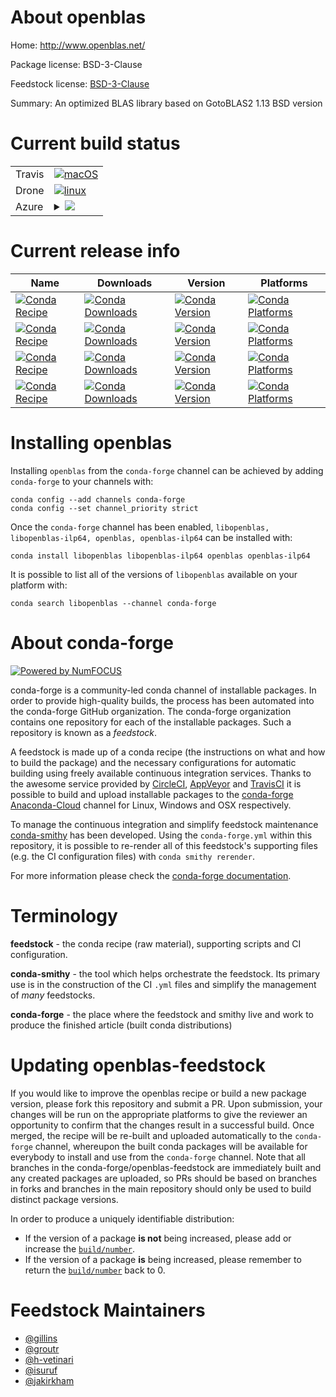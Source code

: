 About openblas
==============

Home: http://www.openblas.net/

Package license: BSD-3-Clause

Feedstock license: [BSD-3-Clause](https://github.com/conda-forge/openblas-feedstock/blob/master/LICENSE.txt)

Summary: An optimized BLAS library based on GotoBLAS2 1.13 BSD version

Current build status
====================


<table><tr>
    <td>Travis</td>
    <td>
      <a href="https://travis-ci.com/conda-forge/openblas-feedstock">
        <img alt="macOS" src="https://img.shields.io/travis/com/conda-forge/openblas-feedstock/master.svg?label=macOS">
      </a>
    </td>
  </tr><tr>
    <td>Drone</td>
    <td>
      <a href="https://cloud.drone.io/conda-forge/openblas-feedstock">
        <img alt="linux" src="https://img.shields.io/drone/build/conda-forge/openblas-feedstock/master.svg?label=Linux">
      </a>
    </td>
  </tr>
    
  <tr>
    <td>Azure</td>
    <td>
      <details>
        <summary>
          <a href="https://dev.azure.com/conda-forge/feedstock-builds/_build/latest?definitionId=716&branchName=master">
            <img src="https://dev.azure.com/conda-forge/feedstock-builds/_apis/build/status/openblas-feedstock?branchName=master">
          </a>
        </summary>
        <table>
          <thead><tr><th>Variant</th><th>Status</th></tr></thead>
          <tbody><tr>
              <td>linux_64_SYMBOLSUFFIX64_USE_OPENMP0name_suffix-ilp64</td>
              <td>
                <a href="https://dev.azure.com/conda-forge/feedstock-builds/_build/latest?definitionId=716&branchName=master">
                  <img src="https://dev.azure.com/conda-forge/feedstock-builds/_apis/build/status/openblas-feedstock?branchName=master&jobName=linux&configuration=linux_64_SYMBOLSUFFIX64_USE_OPENMP0name_suffix-ilp64" alt="variant">
                </a>
              </td>
            </tr><tr>
              <td>linux_64_SYMBOLSUFFIX64_USE_OPENMP1name_suffix-ilp64</td>
              <td>
                <a href="https://dev.azure.com/conda-forge/feedstock-builds/_build/latest?definitionId=716&branchName=master">
                  <img src="https://dev.azure.com/conda-forge/feedstock-builds/_apis/build/status/openblas-feedstock?branchName=master&jobName=linux&configuration=linux_64_SYMBOLSUFFIX64_USE_OPENMP1name_suffix-ilp64" alt="variant">
                </a>
              </td>
            </tr><tr>
              <td>linux_64_SYMBOLSUFFIXUSE_OPENMP0name_suffix</td>
              <td>
                <a href="https://dev.azure.com/conda-forge/feedstock-builds/_build/latest?definitionId=716&branchName=master">
                  <img src="https://dev.azure.com/conda-forge/feedstock-builds/_apis/build/status/openblas-feedstock?branchName=master&jobName=linux&configuration=linux_64_SYMBOLSUFFIXUSE_OPENMP0name_suffix" alt="variant">
                </a>
              </td>
            </tr><tr>
              <td>linux_64_SYMBOLSUFFIXUSE_OPENMP1name_suffix</td>
              <td>
                <a href="https://dev.azure.com/conda-forge/feedstock-builds/_build/latest?definitionId=716&branchName=master">
                  <img src="https://dev.azure.com/conda-forge/feedstock-builds/_apis/build/status/openblas-feedstock?branchName=master&jobName=linux&configuration=linux_64_SYMBOLSUFFIXUSE_OPENMP1name_suffix" alt="variant">
                </a>
              </td>
            </tr><tr>
              <td>linux_aarch64_USE_OPENMP0</td>
              <td>
                <a href="https://dev.azure.com/conda-forge/feedstock-builds/_build/latest?definitionId=716&branchName=master">
                  <img src="https://dev.azure.com/conda-forge/feedstock-builds/_apis/build/status/openblas-feedstock?branchName=master&jobName=linux&configuration=linux_aarch64_USE_OPENMP0" alt="variant">
                </a>
              </td>
            </tr><tr>
              <td>linux_aarch64_USE_OPENMP1</td>
              <td>
                <a href="https://dev.azure.com/conda-forge/feedstock-builds/_build/latest?definitionId=716&branchName=master">
                  <img src="https://dev.azure.com/conda-forge/feedstock-builds/_apis/build/status/openblas-feedstock?branchName=master&jobName=linux&configuration=linux_aarch64_USE_OPENMP1" alt="variant">
                </a>
              </td>
            </tr><tr>
              <td>linux_ppc64le_SYMBOLSUFFIX64_USE_OPENMP0name_suffix-ilp64</td>
              <td>
                <a href="https://dev.azure.com/conda-forge/feedstock-builds/_build/latest?definitionId=716&branchName=master">
                  <img src="https://dev.azure.com/conda-forge/feedstock-builds/_apis/build/status/openblas-feedstock?branchName=master&jobName=linux&configuration=linux_ppc64le_SYMBOLSUFFIX64_USE_OPENMP0name_suffix-ilp64" alt="variant">
                </a>
              </td>
            </tr><tr>
              <td>linux_ppc64le_SYMBOLSUFFIX64_USE_OPENMP1name_suffix-ilp64</td>
              <td>
                <a href="https://dev.azure.com/conda-forge/feedstock-builds/_build/latest?definitionId=716&branchName=master">
                  <img src="https://dev.azure.com/conda-forge/feedstock-builds/_apis/build/status/openblas-feedstock?branchName=master&jobName=linux&configuration=linux_ppc64le_SYMBOLSUFFIX64_USE_OPENMP1name_suffix-ilp64" alt="variant">
                </a>
              </td>
            </tr><tr>
              <td>linux_ppc64le_SYMBOLSUFFIXUSE_OPENMP0name_suffix</td>
              <td>
                <a href="https://dev.azure.com/conda-forge/feedstock-builds/_build/latest?definitionId=716&branchName=master">
                  <img src="https://dev.azure.com/conda-forge/feedstock-builds/_apis/build/status/openblas-feedstock?branchName=master&jobName=linux&configuration=linux_ppc64le_SYMBOLSUFFIXUSE_OPENMP0name_suffix" alt="variant">
                </a>
              </td>
            </tr><tr>
              <td>linux_ppc64le_SYMBOLSUFFIXUSE_OPENMP1name_suffix</td>
              <td>
                <a href="https://dev.azure.com/conda-forge/feedstock-builds/_build/latest?definitionId=716&branchName=master">
                  <img src="https://dev.azure.com/conda-forge/feedstock-builds/_apis/build/status/openblas-feedstock?branchName=master&jobName=linux&configuration=linux_ppc64le_SYMBOLSUFFIXUSE_OPENMP1name_suffix" alt="variant">
                </a>
              </td>
            </tr><tr>
              <td>osx_64_SYMBOLSUFFIX64_name_suffix-ilp64</td>
              <td>
                <a href="https://dev.azure.com/conda-forge/feedstock-builds/_build/latest?definitionId=716&branchName=master">
                  <img src="https://dev.azure.com/conda-forge/feedstock-builds/_apis/build/status/openblas-feedstock?branchName=master&jobName=osx&configuration=osx_64_SYMBOLSUFFIX64_name_suffix-ilp64" alt="variant">
                </a>
              </td>
            </tr><tr>
              <td>osx_64_SYMBOLSUFFIXname_suffix</td>
              <td>
                <a href="https://dev.azure.com/conda-forge/feedstock-builds/_build/latest?definitionId=716&branchName=master">
                  <img src="https://dev.azure.com/conda-forge/feedstock-builds/_apis/build/status/openblas-feedstock?branchName=master&jobName=osx&configuration=osx_64_SYMBOLSUFFIXname_suffix" alt="variant">
                </a>
              </td>
            </tr><tr>
              <td>osx_arm64</td>
              <td>
                <a href="https://dev.azure.com/conda-forge/feedstock-builds/_build/latest?definitionId=716&branchName=master">
                  <img src="https://dev.azure.com/conda-forge/feedstock-builds/_apis/build/status/openblas-feedstock?branchName=master&jobName=osx&configuration=osx_arm64_" alt="variant">
                </a>
              </td>
            </tr><tr>
              <td>win_64</td>
              <td>
                <a href="https://dev.azure.com/conda-forge/feedstock-builds/_build/latest?definitionId=716&branchName=master">
                  <img src="https://dev.azure.com/conda-forge/feedstock-builds/_apis/build/status/openblas-feedstock?branchName=master&jobName=win&configuration=win_64_" alt="variant">
                </a>
              </td>
            </tr>
          </tbody>
        </table>
      </details>
    </td>
  </tr>
</table>

Current release info
====================

| Name | Downloads | Version | Platforms |
| --- | --- | --- | --- |
| [![Conda Recipe](https://img.shields.io/badge/recipe-libopenblas-green.svg)](https://anaconda.org/conda-forge/libopenblas) | [![Conda Downloads](https://img.shields.io/conda/dn/conda-forge/libopenblas.svg)](https://anaconda.org/conda-forge/libopenblas) | [![Conda Version](https://img.shields.io/conda/vn/conda-forge/libopenblas.svg)](https://anaconda.org/conda-forge/libopenblas) | [![Conda Platforms](https://img.shields.io/conda/pn/conda-forge/libopenblas.svg)](https://anaconda.org/conda-forge/libopenblas) |
| [![Conda Recipe](https://img.shields.io/badge/recipe-libopenblas--ilp64-green.svg)](https://anaconda.org/conda-forge/libopenblas-ilp64) | [![Conda Downloads](https://img.shields.io/conda/dn/conda-forge/libopenblas-ilp64.svg)](https://anaconda.org/conda-forge/libopenblas-ilp64) | [![Conda Version](https://img.shields.io/conda/vn/conda-forge/libopenblas-ilp64.svg)](https://anaconda.org/conda-forge/libopenblas-ilp64) | [![Conda Platforms](https://img.shields.io/conda/pn/conda-forge/libopenblas-ilp64.svg)](https://anaconda.org/conda-forge/libopenblas-ilp64) |
| [![Conda Recipe](https://img.shields.io/badge/recipe-openblas-green.svg)](https://anaconda.org/conda-forge/openblas) | [![Conda Downloads](https://img.shields.io/conda/dn/conda-forge/openblas.svg)](https://anaconda.org/conda-forge/openblas) | [![Conda Version](https://img.shields.io/conda/vn/conda-forge/openblas.svg)](https://anaconda.org/conda-forge/openblas) | [![Conda Platforms](https://img.shields.io/conda/pn/conda-forge/openblas.svg)](https://anaconda.org/conda-forge/openblas) |
| [![Conda Recipe](https://img.shields.io/badge/recipe-openblas--ilp64-green.svg)](https://anaconda.org/conda-forge/openblas-ilp64) | [![Conda Downloads](https://img.shields.io/conda/dn/conda-forge/openblas-ilp64.svg)](https://anaconda.org/conda-forge/openblas-ilp64) | [![Conda Version](https://img.shields.io/conda/vn/conda-forge/openblas-ilp64.svg)](https://anaconda.org/conda-forge/openblas-ilp64) | [![Conda Platforms](https://img.shields.io/conda/pn/conda-forge/openblas-ilp64.svg)](https://anaconda.org/conda-forge/openblas-ilp64) |

Installing openblas
===================

Installing `openblas` from the `conda-forge` channel can be achieved by adding `conda-forge` to your channels with:

```
conda config --add channels conda-forge
conda config --set channel_priority strict
```

Once the `conda-forge` channel has been enabled, `libopenblas, libopenblas-ilp64, openblas, openblas-ilp64` can be installed with:

```
conda install libopenblas libopenblas-ilp64 openblas openblas-ilp64
```

It is possible to list all of the versions of `libopenblas` available on your platform with:

```
conda search libopenblas --channel conda-forge
```


About conda-forge
=================

[![Powered by NumFOCUS](https://img.shields.io/badge/powered%20by-NumFOCUS-orange.svg?style=flat&colorA=E1523D&colorB=007D8A)](http://numfocus.org)

conda-forge is a community-led conda channel of installable packages.
In order to provide high-quality builds, the process has been automated into the
conda-forge GitHub organization. The conda-forge organization contains one repository
for each of the installable packages. Such a repository is known as a *feedstock*.

A feedstock is made up of a conda recipe (the instructions on what and how to build
the package) and the necessary configurations for automatic building using freely
available continuous integration services. Thanks to the awesome service provided by
[CircleCI](https://circleci.com/), [AppVeyor](https://www.appveyor.com/)
and [TravisCI](https://travis-ci.com/) it is possible to build and upload installable
packages to the [conda-forge](https://anaconda.org/conda-forge)
[Anaconda-Cloud](https://anaconda.org/) channel for Linux, Windows and OSX respectively.

To manage the continuous integration and simplify feedstock maintenance
[conda-smithy](https://github.com/conda-forge/conda-smithy) has been developed.
Using the ``conda-forge.yml`` within this repository, it is possible to re-render all of
this feedstock's supporting files (e.g. the CI configuration files) with ``conda smithy rerender``.

For more information please check the [conda-forge documentation](https://conda-forge.org/docs/).

Terminology
===========

**feedstock** - the conda recipe (raw material), supporting scripts and CI configuration.

**conda-smithy** - the tool which helps orchestrate the feedstock.
                   Its primary use is in the construction of the CI ``.yml`` files
                   and simplify the management of *many* feedstocks.

**conda-forge** - the place where the feedstock and smithy live and work to
                  produce the finished article (built conda distributions)


Updating openblas-feedstock
===========================

If you would like to improve the openblas recipe or build a new
package version, please fork this repository and submit a PR. Upon submission,
your changes will be run on the appropriate platforms to give the reviewer an
opportunity to confirm that the changes result in a successful build. Once
merged, the recipe will be re-built and uploaded automatically to the
`conda-forge` channel, whereupon the built conda packages will be available for
everybody to install and use from the `conda-forge` channel.
Note that all branches in the conda-forge/openblas-feedstock are
immediately built and any created packages are uploaded, so PRs should be based
on branches in forks and branches in the main repository should only be used to
build distinct package versions.

In order to produce a uniquely identifiable distribution:
 * If the version of a package **is not** being increased, please add or increase
   the [``build/number``](https://docs.conda.io/projects/conda-build/en/latest/resources/define-metadata.html#build-number-and-string).
 * If the version of a package **is** being increased, please remember to return
   the [``build/number``](https://docs.conda.io/projects/conda-build/en/latest/resources/define-metadata.html#build-number-and-string)
   back to 0.

Feedstock Maintainers
=====================

* [@gillins](https://github.com/gillins/)
* [@groutr](https://github.com/groutr/)
* [@h-vetinari](https://github.com/h-vetinari/)
* [@isuruf](https://github.com/isuruf/)
* [@jakirkham](https://github.com/jakirkham/)

